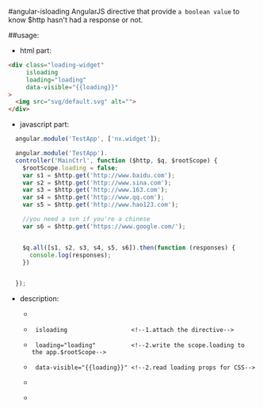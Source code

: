 #angular-isloading
AngularJS directive that provide `a boolean value` to know $http hasn&#39;t had a response or not.


##usage:
+ html part:
```html
<div class="loading-widget"
     isloading
     loading="loading"
     data-visible="{{loading}}"
>
  <img src="svg/default.svg" alt="">
</div>

```
+ javascript part:
```javascript
  angular.module('TestApp', ['nx.widget']);

  angular.module('TestApp').
  controller('MainCtrl', function ($http, $q, $rootScope) {
    $rootScope.loading = false;
    var s1 = $http.get('http://www.baidu.com');
    var s2 = $http.get('http://www.sina.com');
    var s3 = $http.get('http://www.163.com');
    var s4 = $http.get('http://www.qq.com');
    var s5 = $http.get('http://www.hao123.com');

    //you need a svn if you're a chinese
    var s6 = $http.get('https://www.google.com/');


    $q.all([s1, s2, s3, s4, s5, s6]).then(function (responses) {
      console.log(responses);
    })


  });

```

+ description:

  - <div class="loading-widget"
  -      isloading                  <!--1.attach the directive-->
  -      loading="loading"          <!--2.write the scope.loading to the app.$rootScope-->
  -      data-visible="{{loading}}" <!--2.read loading props for CSS-->
  - >
  - </div>
